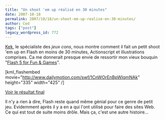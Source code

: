 ```yaml
---
title: "Un shoot 'em up réalisé en 30 minutes"
date: 2007-10-18
permalink: 2007/10/18/un-shoot-em-up-realise-en-30-minutes/
author: Ced
tags: ["post"]
legacy_wordpress_id: 772
---
```


[Kek](http://blog.zanorg.com/), le spécialiste des _jeux cons_, nous montre comment il fait un petit shoot 'em up en Flash en moins  de 30 minutes, Actionscript et illustrations comprises. Ca me donnerait presque envie de ressortir mon vieux bouquin "[Flash 5 for Fun &amp; Games](http://www.amazon.fr/Macromedia-Flash-Actionscript-Fun-Games/dp/078972524X)".

[kml_flashembed movie="http://www.dailymotion.com/swf/1CnWOrEnBpWIqmNAk" height="335" width="425" /]

<!-- excerpt -->

[Voir le résultat final ](http://blog.zanorg.com/?perm=264)

Il n'y a rien à dire, Flash reste quand même génial pour ce genre de petit jeu. Evidemment après il y a en a qui l'ont utilisé pour faire des sites Web. Ce qui est tout de suite moins drôle. Mais ça, c'est une autre histoire...
